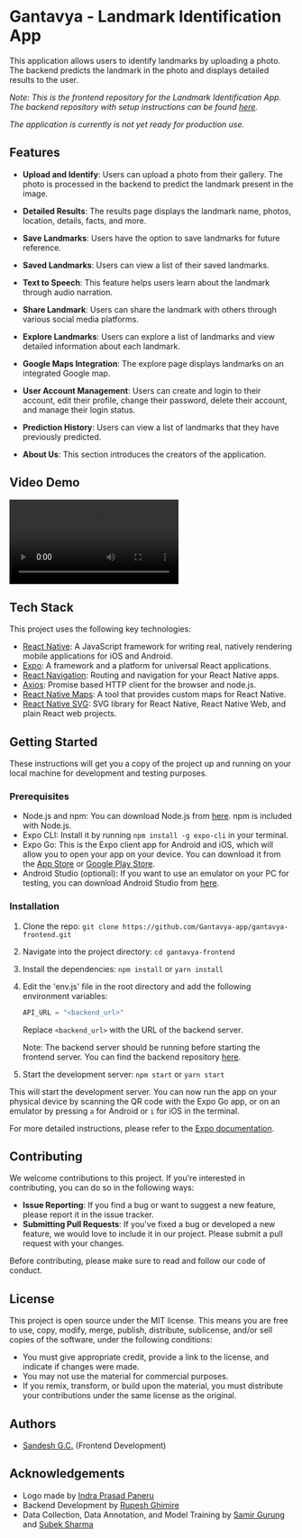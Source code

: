 # Gantavya - Landmark Identification App

This application allows users to identify landmarks by uploading a photo. The backend predicts the landmark in the photo and displays detailed results to the user.

_Note: This is the frontend repository for the Landmark Identification App. The backend repository with setup instructions can be found [here](https://github.com/Gantavya-app/gantavya-backend)._

_The application is currently is not yet ready for production use._

## Features

- **Upload and Identify**: Users can upload a photo from their gallery. The photo is processed in the backend to predict the landmark present in the image.

- **Detailed Results**: The results page displays the landmark name, photos, location, details, facts, and more.

- **Save Landmarks**: Users have the option to save landmarks for future reference.

- **Saved Landmarks**: Users can view a list of their saved landmarks.

- **Text to Speech**: This feature helps users learn about the landmark through audio narration.

- **Share Landmark**: Users can share the landmark with others through various social media platforms.

- **Explore Landmarks**: Users can explore a list of landmarks and view detailed information about each landmark.

- **Google Maps Integration**: The explore page displays landmarks on an integrated Google map.

- **User Account Management**: Users can create and login to their account, edit their profile, change their password, delete their account, and manage their login status.

- **Prediction History**: Users can view a list of landmarks that they have previously predicted.

- **About Us**: This section introduces the creators of the application.

## Video Demo

<video controls src="./project/demo/Gantavya.mp4" title="Title"></video>

## Tech Stack

This project uses the following key technologies:

- [React Native](https://reactnative.dev/): A JavaScript framework for writing real, natively rendering mobile applications for iOS and Android.
- [Expo](https://expo.dev/): A framework and a platform for universal React applications.
- [React Navigation](https://reactnavigation.org/): Routing and navigation for your React Native apps.
- [Axios](https://axios-http.com/): Promise based HTTP client for the browser and node.js.
- [React Native Maps](https://github.com/react-native-maps/react-native-maps): A tool that provides custom maps for React Native.
- [React Native SVG](https://github.com/react-native-svg/react-native-svg): SVG library for React Native, React Native Web, and plain React web projects.

## Getting Started

These instructions will get you a copy of the project up and running on your local machine for development and testing purposes.

### Prerequisites

- Node.js and npm: You can download Node.js from [here](https://nodejs.org/en/download/). npm is included with Node.js.
- Expo CLI: Install it by running `npm install -g expo-cli` in your terminal.
- Expo Go: This is the Expo client app for Android and iOS, which will allow you to open your app on your device. You can download it from the [App Store](https://apps.apple.com/app/apple-store/id982107779) or [Google Play Store](https://play.google.com/store/apps/details?id=host.exp.exponent&referrer=www).
- Android Studio (optional): If you want to use an emulator on your PC for testing, you can download Android Studio from [here](https://developer.android.com/studio).

### Installation

1. Clone the repo: `git clone https://github.com/Gantavya-app/gantavya-frontend.git`
2. Navigate into the project directory: `cd gantavya-frontend`
3. Install the dependencies: `npm install` or `yarn install`
4. Edit the 'env.js' file in the root directory and add the following environment variables:

   ```javascript
   API_URL = "<backend_url>"
   ```

   <!-- 4. Create a `.env` file in the root directory and add the following environment variables: -->

   <!-- ```env
   REACT_APP_BACKEND_URL=<backend_url>
   REACT_APP_GOOGLE_MAPS_API_KEY=<google_maps_api_key>
   ``` -->

   Replace `<backend_url>` with the URL of the backend server.
   <!-- Replace `<google_maps_api_key>` with your Google Maps API key. -->

   Note: The backend server should be running before starting the frontend server. You can find the backend repository [here](https://github.com/Gantavya-app/gantavya-backend).

5. Start the development server: `npm start` or `yarn start`

This will start the development server. You can now run the app on your physical device by scanning the QR code with the Expo Go app, or on an emulator by pressing `a` for Android or `i` for iOS in the terminal.

For more detailed instructions, please refer to the [Expo documentation](https://docs.expo.dev/).

## Contributing

We welcome contributions to this project. If you're interested in contributing, you can do so in the following ways:

- **Issue Reporting**: If you find a bug or want to suggest a new feature, please report it in the issue tracker.
- **Submitting Pull Requests**: If you've fixed a bug or developed a new feature, we would love to include it in our project. Please submit a pull request with your changes.

Before contributing, please make sure to read and follow our code of conduct.

## License

This project is open source under the MIT license. This means you are free to use, copy, modify, merge, publish, distribute, sublicense, and/or sell copies of the software, under the following conditions:

- You must give appropriate credit, provide a link to the license, and indicate if changes were made.
- You may not use the material for commercial purposes.
- If you remix, transform, or build upon the material, you must distribute your contributions under the same license as the original.

## Authors

- [Sandesh G.C.](https://www.linkedin.com/in/sandesh-g-c-8236b2195/) (Frontend Development)

## Acknowledgements

- Logo made by [Indra Prasad Paneru](https://www.linkedin.com/in/indra-paneru-a773b0170/)
- Backend Development by [Rupesh Ghimire](https://www.linkedin.com/in/rupesh-ghimire7/)
- Data Collection, Data Annotation, and Model Training by [Samir Gurung](https://www.linkedin.com/in/samir-gurung-8461a5266/) and [Subek Sharma](https://www.linkedin.com/in/subek-sharma/)
